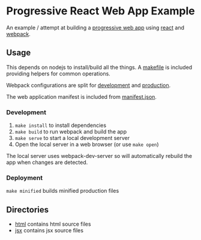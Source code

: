 # Progressive React Web App Example

An example / attempt at building a [progressive web app](https://developers.google.com/web/progressive-web-apps/) using [react](https://facebook.github.io/react/) and [webpack](https://webpack.github.io/).


## Usage

This depends on nodejs to install/build all the things. A [makefile](makefile) is included providing helpers for common operations.

Webpack configurations are split for [development](webpack.config.js) and [production](webpack.production.config.js).

The web application manifest is included from [manifest.json](manifest.json).


### Development

1. `make install` to install dependencies
2. `make build` to run webpack and build the app
3. `make serve` to start a local development server
4. Open the local server in a web browser (or use `make open`)

The local server uses webpack-dev-server so will automatically rebuild the app when changes are detected.

### Deployment

`make minified` builds minified production files

## Directories

- [html](/html) contains html source files
- [jsx](/jsx) contains jsx source files


